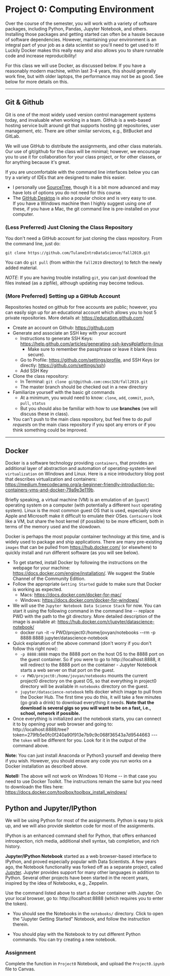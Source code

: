 # Project 0: Computing Environment

Over the course of the semester, you will work with a variety of software packages, including Python, Pandas, Jupyter Notebook, and others. Installing those packages and getting started can often be a hassle because of software dependencies.  However, maintaining your environment is an integral part of your job as a data scientist so you'll need to get used to it!  Luckily Docker makes this really easy and also allows you to share runnable code and increase reproducibility!

For this class we will use Docker, as discussed below. If you have a reasonably modern machine, within last 3-4 years, this should generally work fine, but with older laptops, the performance may not be as good. See below for more details on this.

---

## Git & Github

Git is one of the most widely used version control management systems today, and invaluable when working in a team. GitHub is a web-based hosting service built around git that supports hosting git repositories, user management, etc. There are other similar services, e.g., BitBucket and GitLab.

We will use GitHub to distribute the assignments, and other class materials. Our use of git/github for the class will be minimal; however, we encourage you to use it for
collaboration for your class project, or for other classes, or for anything because it's great.

If you are uncomfortable with the command line interfaces below you can try a variety of IDEs that are designed to make this easier.  
* I personally use [SourceTree](https://www.sourcetreeapp.com/), though it is a bit more advanced and may have lots of options you do not need for this course.
* The [GitHub Desktop](https://desktop.github.com/) is also a popular choice and is very easy to use.  
If you have a Windows machine then I highly suggest using one of these, if you have a Mac, the git command line is pre-installed on your computer.

### (Less Preferred) Just Cloning the Class Repository
You don't need a GitHub account for just cloning the class repository. From the command line, just do:

`git clone https://github.com/TulaneIntroDataScience/fall2019.git`

You can do `git pull` (from within the `fall2019` directory) to fetch the newly added material. 

*NOTE*: If you are having trouble installing `git`, you can just download the files instead (as a zipfile), although updating may become tedious. 

### (More Preferred) Setting up a GitHub Account 
Repositories hosted on github for free accounts are public; however, you can easily sign up for an educational account which allows you to host 5 private repositories. More details at: https://education.github.com/

- Create an account on Github: https://github.com
- Generate and associate an SSH key with your account
    - Instructions to generate SSH Keys: https://help.github.com/articles/generating-ssh-keys#platform-linux
        - Make sure to remember the passphrase or leave it blank (less secure).
    - Go to Profile: https://github.com/settings/profile, and SSH Keys (or directly: https://github.com/settings/ssh)
    - Add SSH Key
- Clone the class repository:
    - In Terminal: `git clone git@github.com:cmsc320/fall2019.git`
    - The master branch should be checked out in a new directory 
- Familiarize yourself with the basic git commands
    - At a minimum, you would need to know: `clone`, `add`, `commit`, `push`, `pull`, `status`
    - But you should also be familiar with how to use **branches** (we will discuss these in class).
- You can't push to the main class repository, but feel free to do *pull requests* on the main class repository if you spot any errors or if you think something could be improved.

--- 

## Docker

Docker is a software technology providing `containers`, that provides an additional layer of abstraction and automation of operating-system-level `virtualization` on Windows and Linux. Here is a nice introductory blog post that describes virtualization and containers: https://medium.freecodecamp.org/a-beginner-friendly-introduction-to-containers-vms-and-docker-79a9e3e119b. 

Briefly speaking, a virtual machine (VM) is an emulation of an (`guest`) operating system on a computer (with potentially a different `host` operating system). Linux is the most common guest OS that is used, especially since Apple and Microsoft make it difficult to emulate their OSes. `Containers` look like a VM, but share the host kernel (if possible) to be more efficient, both in terms of the memory used and the slowdown.

Docker is perhaps the most popular container technology at this time, and is widely used to package and ship applications. There are many pre-existing `images` that can be pulled from https://hub.docker.com/ (or elsewhere) to quickly install and run different software (as you will see below).

- To get started, install Docker by following the instructions on the webpage for your machine: https://docs.docker.com/engine/installation/. We suggest the Stable Channel of the Community Edition.
- Follow the appropriate `Getting Started` guide to make sure that Docker is working as expected.
	- Macs: https://docs.docker.com/docker-for-mac/
	- Windows: https://docs.docker.com/docker-for-windows/
- We will use the `Jupyter Notebook Data Science Stack` for now. You can start it using the following command in the command line -- replace PWD with the path to the git directory. More detailed description of the image is available at: https://hub.docker.com/r/jupyter/datascience-notebook/
	- docker run -it -v PWD/project0:/home/jovyan/notebooks --rm -p 8888:8888 jupyter/datascience-notebook
- Quick explanation of the above command (don't worry if you don't follow this right now):
	- `-p 8888:8888` maps the 8888 port on the host OS to the 8888 port on the guest container. So if you were to go to http://localhost:8888, it will redirect to the 8888 port on the container - Jupyter Notebook starts a web server on that port on the guest.
	- `-v PWD/project0:/home/jovyan/notebooks` mounts the current project0 directory on the guest OS, so that everything in project0 directory will be available in `notebooks` directory on the guest.
	- `jupyter/datascience-notebook` tells docker which image to pull from the Docker Hub. The first time you do this, it will take a few minutes (go grab a drink) to download everything it needs.  **Note that the download is several gigs so you will want to be on a fast, i.e., school, network if possible.**
- Once everything is initialized and the notebook starts, you can connect it to by opening your web browser and going to: http://localhost:8888/tree?token=279fb5e0fc0f240a90f913e7b9c9c068f36543a7d9544663  --- the `token` will be different for you. Look for it in the output of the command above.

**Note:** You can just install Anaconda or Python3 yourself and develop there if you wish.  However, you should ensure any code you run works on a Docker installation as described above.

**NoteII:** The above will not work on Windows 10 Home -- in that case you need to use Docker Toolkit.  The instructions remain the same but you need to downloadn the files here: <https://docs.docker.com/toolbox/toolbox_install_windows/>

## Python and Jupyter/IPython

We will be using Python for most of the assignments. Python is easy to pick up, and we will also provide skeleton code for most of the assignments. 

IPython is an enhanced command shell for Python, that offers enhanced introspection, rich media, additional shell syntax, tab completion, and rich history. 

**Jupyter/IPython Notebook** started as a web browser-based interface to IPython, and proved especially popular with Data Scientists. A few years ago, the Notebook functionality was forked off as a separate project, called [Jupyter](http://jupyter.org/). Jupyter provides support for many other languages in addition to Python. Several other projects have been started in the recent years, inspired by the idea of Notebooks, e.g., Zeppelin.

Use the command listed above to start a docker container with Jupyter. On your local browser, go to: http://localhost:8888 (which requires you to enter the token). 

* You should see the Notebooks in the `notebooks/` directory. Click to open the "Jupyter Getting Started" Notebook, and follow the instruction therein.

* You should play with the Notebook to try out different Python commands. You can try creating a new notebook.

### Assignment 

Complete the function in `Project0` Notebook, and upload the `Project0.ipynb` file to Canvas.
